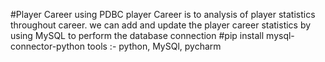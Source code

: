 #Player Career using PDBC
player Career is to analysis of player statistics throughout career.
we can add and update the player career statistics
by using MySQL to perform the database connection 
#pip install mysql-connector-python
tools :- python, MySQl, pycharm
